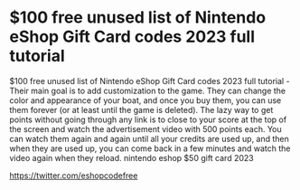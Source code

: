 # $100 free unused list of Nintendo eShop Gift Card codes 2023 full tutorial

$100 free unused list of Nintendo eShop Gift Card codes 2023 full tutorial - Their main goal is to add customization to the game. They can change the color and appearance of your boat, and once you buy them, you can use them forever (or at least until the game is deleted). The lazy way to get points without going through any link is to close to your score at the top of the screen and watch the advertisement video with 500 points each. You can watch them again and again until all your credits are used up, and then when they are used up, you can come back in a few minutes and watch the video again when they reload. nintendo eshop $50 gift card 2023

https://twitter.com/eshopcodefree
